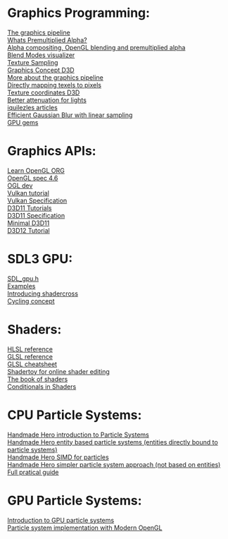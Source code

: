 
# Graphics Programming:
[The graphics pipeline](https://graphicscompendium.com/intro/01-graphics-pipeline)<br>
[Whats Premultiplied Alpha?](https://limnu.com/premultiplied-alpha-primer-artists/)<br>
[Alpha compositing, OpenGL blending and premultiplied alpha](https://apoorvaj.io/alpha-compositing-opengl-blending-and-premultiplied-alpha/)<br>
[Blend Modes visualizer](https://www.andersriggelsen.dk/glblendfunc.php)<br>
[Texture Sampling](https://vfxdoc.readthedocs.io/en/latest/textures/sampling/)<br>
[Graphics Concept D3D](http://www.directxtutorial.com/Lesson.aspx?lessonid=11-4-1)<br>
[More about the graphics pipeline](https://alaingalvan.gitbook.io/a-trip-through-the-graphics-pipeline)<br>
[Directly mapping texels to pixels](https://learn.microsoft.com/en-us/windows/win32/direct3d9/directly-mapping-texels-to-pixels)<br>
[Texture coordinates D3D](https://learn.microsoft.com/en-us/windows/win32/direct3d9/texture-coordinates)<br>
[Better attenuation for lights](https://lisyarus.github.io/blog/posts/point-light-attenuation.html)<br>
[iquilezles articles](https://iquilezles.org/articles/)<br>
[Efficient Gaussian Blur with linear sampling](https://www.rastergrid.com/blog/2010/09/efficient-gaussian-blur-with-linear-sampling/)<br>
[GPU gems](https://developer.nvidia.com/gpugems/gpugems/contributors)<br>

# Graphics APIs:
[Learn OpenGL ORG](https://learnopengl.com/)<br>
[OpenGL spec 4.6](https://registry.khronos.org/OpenGL/specs/gl/glspec46.core.pdf)<br>
[OGL dev](https://www.ogldev.org/index.html)<br>
[Vulkan tutorial](https://vulkan-tutorial.com/)<br>
[Vulkan Specification](https://registry.khronos.org/vulkan/specs/latest/html/vkspec.html)<br>
[D3D11 Tutorials](https://www.braynzarsoft.net/viewtutorial/q16390-braynzar-soft-directx-11-tutorials)<br>
[D3D11 Specification](https://microsoft.github.io/DirectX-Specs/d3d/archive/D3D11_3_FunctionalSpec.htm)<br>
[Minimal D3D11](https://gist.github.com/d7samurai/261c69490cce0620d0bfc93003cd1052)<br>
[D3D12 Tutorial](https://www.3dgep.com/learning-directx-12-1/)<br>

# SDL3 GPU:
[SDL_gpu.h](https://github.com/libsdl-org/SDL/blob/main/include/SDL3/SDL_gpu.h)<br>
[Examples](https://github.com/TheSpydog/SDL_gpu_examples)<br>
[Introducing shadercross](https://moonside.games/posts/introducing-sdl-shadercross)<br>
[Cycling concept](https://moonside.games/posts/sdl-gpu-concepts-cycling/)<br>

# Shaders:
[HLSL reference](https://learn.microsoft.com/en-us/windows/win32/direct3dhlsl/dx-graphics-hlsl-reference)<br>
[GLSL reference](https://www.khronos.org/opengl/wiki/Core_Language_(GLSL))<br>
[GLSL cheatsheet](https://www.cs.cmu.edu/afs/cs/academic/class/15462-f10/www/lec_slides/glslref.pdf)<br>
[Shadertoy for online shader editing](https://www.shadertoy.com/)<br>
[The book of shaders](https://thebookofshaders.com/)<br>
[Conditionals in Shaders](https://iquilezles.org/articles/gpuconditionals/)<br>

# CPU Particle Systems:
[Handmade Hero introduction to Particle Systems](https://www.youtube.com/watch?v=G6OGKP3MaUI)<br>
[Handmade Hero entity based particle systems (entities directly bound to particle systems)](https://www.youtube.com/watch?v=RBNjzGeaB_M&t=5529s)<br>
[Handmade Hero SIMD for particles](https://www.youtube.com/watch?v=ucZLbYLTmd0&t=4238s)<br>
[Handmade Hero simpler particle system approach (not based on entities)](https://www.youtube.com/watch?v=lG3j32DTo1E&t=2420s)<br>
[Full pratical guide](https://alextardif.com/Particles.html)<br>

# GPU Particle Systems:
[Introduction to GPU particle systems](https://wickedengine.net/2017/11/gpu-based-particle-simulation/)<br>
[Particle system implementation with Modern OpenGL](https://www.youtube.com/watch?v=pzAZ0xjWDv8&t=720s)<br>
